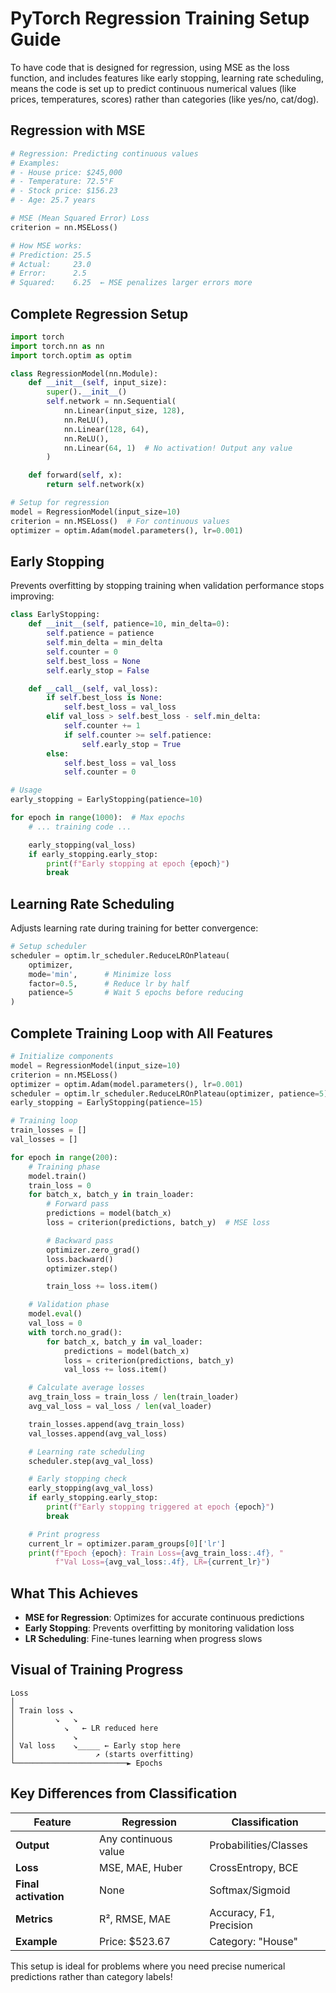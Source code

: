 # PyTorch Regression Training Setup Guide

To have code that is designed for regression, using MSE as the loss function, and includes features like early stopping, learning rate scheduling, means the code is set up to predict continuous numerical values (like prices, temperatures, scores) rather than categories (like yes/no, cat/dog).

## Regression with MSE

```python
# Regression: Predicting continuous values
# Examples:
# - House price: $245,000
# - Temperature: 72.5°F
# - Stock price: $156.23
# - Age: 25.7 years

# MSE (Mean Squared Error) Loss
criterion = nn.MSELoss()

# How MSE works:
# Prediction: 25.5
# Actual:     23.0
# Error:      2.5
# Squared:    6.25  ← MSE penalizes larger errors more
```

## Complete Regression Setup

```python
import torch
import torch.nn as nn
import torch.optim as optim

class RegressionModel(nn.Module):
    def __init__(self, input_size):
        super().__init__()
        self.network = nn.Sequential(
            nn.Linear(input_size, 128),
            nn.ReLU(),
            nn.Linear(128, 64),
            nn.ReLU(),
            nn.Linear(64, 1)  # No activation! Output any value
        )

    def forward(self, x):
        return self.network(x)

# Setup for regression
model = RegressionModel(input_size=10)
criterion = nn.MSELoss()  # For continuous values
optimizer = optim.Adam(model.parameters(), lr=0.001)
```

## Early Stopping

Prevents overfitting by stopping training when validation performance stops improving:

```python
class EarlyStopping:
    def __init__(self, patience=10, min_delta=0):
        self.patience = patience
        self.min_delta = min_delta
        self.counter = 0
        self.best_loss = None
        self.early_stop = False

    def __call__(self, val_loss):
        if self.best_loss is None:
            self.best_loss = val_loss
        elif val_loss > self.best_loss - self.min_delta:
            self.counter += 1
            if self.counter >= self.patience:
                self.early_stop = True
        else:
            self.best_loss = val_loss
            self.counter = 0

# Usage
early_stopping = EarlyStopping(patience=10)

for epoch in range(1000):  # Max epochs
    # ... training code ...

    early_stopping(val_loss)
    if early_stopping.early_stop:
        print(f"Early stopping at epoch {epoch}")
        break
```

## Learning Rate Scheduling

Adjusts learning rate during training for better convergence:

```python
# Setup scheduler
scheduler = optim.lr_scheduler.ReduceLROnPlateau(
    optimizer,
    mode='min',      # Minimize loss
    factor=0.5,      # Reduce lr by half
    patience=5       # Wait 5 epochs before reducing
)
```

## Complete Training Loop with All Features

```python
# Initialize components
model = RegressionModel(input_size=10)
criterion = nn.MSELoss()
optimizer = optim.Adam(model.parameters(), lr=0.001)
scheduler = optim.lr_scheduler.ReduceLROnPlateau(optimizer, patience=5)
early_stopping = EarlyStopping(patience=15)

# Training loop
train_losses = []
val_losses = []

for epoch in range(200):
    # Training phase
    model.train()
    train_loss = 0
    for batch_x, batch_y in train_loader:
        # Forward pass
        predictions = model(batch_x)
        loss = criterion(predictions, batch_y)  # MSE loss

        # Backward pass
        optimizer.zero_grad()
        loss.backward()
        optimizer.step()

        train_loss += loss.item()

    # Validation phase
    model.eval()
    val_loss = 0
    with torch.no_grad():
        for batch_x, batch_y in val_loader:
            predictions = model(batch_x)
            loss = criterion(predictions, batch_y)
            val_loss += loss.item()

    # Calculate average losses
    avg_train_loss = train_loss / len(train_loader)
    avg_val_loss = val_loss / len(val_loader)

    train_losses.append(avg_train_loss)
    val_losses.append(avg_val_loss)

    # Learning rate scheduling
    scheduler.step(avg_val_loss)

    # Early stopping check
    early_stopping(avg_val_loss)
    if early_stopping.early_stop:
        print(f"Early stopping triggered at epoch {epoch}")
        break

    # Print progress
    current_lr = optimizer.param_groups[0]['lr']
    print(f"Epoch {epoch}: Train Loss={avg_train_loss:.4f}, "
          f"Val Loss={avg_val_loss:.4f}, LR={current_lr}")
```

## What This Achieves

- **MSE for Regression**: Optimizes for accurate continuous predictions
- **Early Stopping**: Prevents overfitting by monitoring validation loss
- **LR Scheduling**: Fine-tunes learning when progress slows

## Visual of Training Progress

```
Loss
│
│ Train loss ↘
│         ↘   ↘
│           ↘   ← LR reduced here
│             ↘
│ Val loss    ↘_____ ← Early stop here
│                  ↗ (starts overfitting)
└─────────────────────────► Epochs
```

## Key Differences from Classification

| Feature | Regression | Classification |
|---------|------------|----------------|
| **Output** | Any continuous value | Probabilities/Classes |
| **Loss** | MSE, MAE, Huber | CrossEntropy, BCE |
| **Final activation** | None | Softmax/Sigmoid |
| **Metrics** | R², RMSE, MAE | Accuracy, F1, Precision |
| **Example** | Price: $523.67 | Category: "House" |

This setup is ideal for problems where you need precise numerical predictions rather than category labels!
